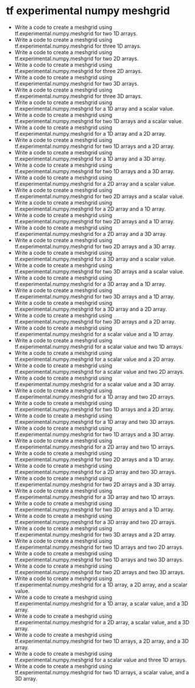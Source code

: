 # tf experimental numpy meshgrid

- Write a code to create a meshgrid using tf.experimental.numpy.meshgrid for two 1D arrays.
- Write a code to create a meshgrid using tf.experimental.numpy.meshgrid for three 1D arrays.
- Write a code to create a meshgrid using tf.experimental.numpy.meshgrid for two 2D arrays.
- Write a code to create a meshgrid using tf.experimental.numpy.meshgrid for three 2D arrays.
- Write a code to create a meshgrid using tf.experimental.numpy.meshgrid for two 3D arrays.
- Write a code to create a meshgrid using tf.experimental.numpy.meshgrid for three 3D arrays.
- Write a code to create a meshgrid using tf.experimental.numpy.meshgrid for a 1D array and a scalar value.
- Write a code to create a meshgrid using tf.experimental.numpy.meshgrid for two 1D arrays and a scalar value.
- Write a code to create a meshgrid using tf.experimental.numpy.meshgrid for a 1D array and a 2D array.
- Write a code to create a meshgrid using tf.experimental.numpy.meshgrid for two 1D arrays and a 2D array.
- Write a code to create a meshgrid using tf.experimental.numpy.meshgrid for a 1D array and a 3D array.
- Write a code to create a meshgrid using tf.experimental.numpy.meshgrid for two 1D arrays and a 3D array.
- Write a code to create a meshgrid using tf.experimental.numpy.meshgrid for a 2D array and a scalar value.
- Write a code to create a meshgrid using tf.experimental.numpy.meshgrid for two 2D arrays and a scalar value.
- Write a code to create a meshgrid using tf.experimental.numpy.meshgrid for a 2D array and a 1D array.
- Write a code to create a meshgrid using tf.experimental.numpy.meshgrid for two 2D arrays and a 1D array.
- Write a code to create a meshgrid using tf.experimental.numpy.meshgrid for a 2D array and a 3D array.
- Write a code to create a meshgrid using tf.experimental.numpy.meshgrid for two 2D arrays and a 3D array.
- Write a code to create a meshgrid using tf.experimental.numpy.meshgrid for a 3D array and a scalar value.
- Write a code to create a meshgrid using tf.experimental.numpy.meshgrid for two 3D arrays and a scalar value.
- Write a code to create a meshgrid using tf.experimental.numpy.meshgrid for a 3D array and a 1D array.
- Write a code to create a meshgrid using tf.experimental.numpy.meshgrid for two 3D arrays and a 1D array.
- Write a code to create a meshgrid using tf.experimental.numpy.meshgrid for a 3D array and a 2D array.
- Write a code to create a meshgrid using tf.experimental.numpy.meshgrid for two 3D arrays and a 2D array.
- Write a code to create a meshgrid using tf.experimental.numpy.meshgrid for a scalar value and a 1D array.
- Write a code to create a meshgrid using tf.experimental.numpy.meshgrid for a scalar value and two 1D arrays.
- Write a code to create a meshgrid using tf.experimental.numpy.meshgrid for a scalar value and a 2D array.
- Write a code to create a meshgrid using tf.experimental.numpy.meshgrid for a scalar value and two 2D arrays.
- Write a code to create a meshgrid using tf.experimental.numpy.meshgrid for a scalar value and a 3D array.
- Write a code to create a meshgrid using tf.experimental.numpy.meshgrid for a 1D array and two 2D arrays.
- Write a code to create a meshgrid using tf.experimental.numpy.meshgrid for two 1D arrays and a 2D array.
- Write a code to create a meshgrid using tf.experimental.numpy.meshgrid for a 1D array and two 3D arrays.
- Write a code to create a meshgrid using tf.experimental.numpy.meshgrid for two 1D arrays and a 3D array.
- Write a code to create a meshgrid using tf.experimental.numpy.meshgrid for a 2D array and two 1D arrays.
- Write a code to create a meshgrid using tf.experimental.numpy.meshgrid for two 2D arrays and a 1D array.
- Write a code to create a meshgrid using tf.experimental.numpy.meshgrid for a 2D array and two 3D arrays.
- Write a code to create a meshgrid using tf.experimental.numpy.meshgrid for two 2D arrays and a 3D array.
- Write a code to create a meshgrid using tf.experimental.numpy.meshgrid for a 3D array and two 1D arrays.
- Write a code to create a meshgrid using tf.experimental.numpy.meshgrid for two 3D arrays and a 1D array.
- Write a code to create a meshgrid using tf.experimental.numpy.meshgrid for a 3D array and two 2D arrays.
- Write a code to create a meshgrid using tf.experimental.numpy.meshgrid for two 3D arrays and a 2D array.
- Write a code to create a meshgrid using tf.experimental.numpy.meshgrid for two 1D arrays and two 2D arrays.
- Write a code to create a meshgrid using tf.experimental.numpy.meshgrid for two 1D arrays and two 3D arrays.
- Write a code to create a meshgrid using tf.experimental.numpy.meshgrid for two 2D arrays and two 3D arrays.
- Write a code to create a meshgrid using tf.experimental.numpy.meshgrid for a 1D array, a 2D array, and a scalar value.
- Write a code to create a meshgrid using tf.experimental.numpy.meshgrid for a 1D array, a scalar value, and a 3D array.
- Write a code to create a meshgrid using tf.experimental.numpy.meshgrid for a 2D array, a scalar value, and a 3D array.
- Write a code to create a meshgrid using tf.experimental.numpy.meshgrid for two 1D arrays, a 2D array, and a 3D array.
- Write a code to create a meshgrid using tf.experimental.numpy.meshgrid for a scalar value and three 1D arrays.
- Write a code to create a meshgrid using tf.experimental.numpy.meshgrid for two 1D arrays, a scalar value, and a 3D array.
